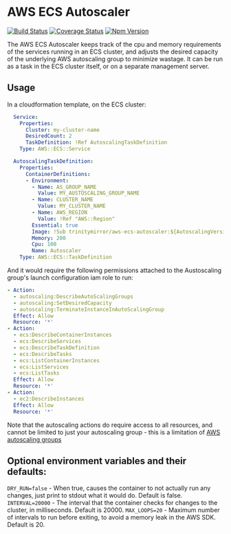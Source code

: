 # AWS ECS Autoscaler

[![Build Status](https://img.shields.io/travis/JeffDownie/aws-ecs-autoscaler/master.svg)](https://travis-ci.org/JeffDownie/aws-ecs-autoscaler?branch=master) [![Coverage Status](https://img.shields.io/coveralls/JeffDownie/aws-ecs-autoscaler/master.svg)](https://coveralls.io/github/JeffDownie/aws-ecs-autoscaler?branch=master) [![Npm Version](https://img.shields.io/npm/v/aws-ecs-autoscaler.svg)](https://www.npmjs.com/package/aws-ecs-autoscaler)

The AWS ECS Autoscaler keeps track of the cpu and memory requirements of the services running in an ECS cluster, and adjusts the desired capacity of the underlying AWS autoscaling group to minimize wastage. It can be run as a task in the ECS cluster itself, or on a separate management server.

## Usage

In a cloudformation template, on the ECS cluster:
```yaml
  Service:
    Properties:
      Cluster: my-cluster-name
      DesiredCount: 2
      TaskDefinition: !Ref AutoscalingTaskDefinition
    Type: AWS::ECS::Service

  AutoscalingTaskDefinition:
    Properties:
      ContainerDefinitions:
      - Environment:
        - Name: AS_GROUP_NAME
          Value: MY_AUSTOSCALING_GROUP_NAME
        - Name: CLUSTER_NAME
          Value: MY_CLUSTER_NAME
        - Name: AWS_REGION
          Value: !Ref "AWS::Region"
        Essential: true
        Image: !Sub trinitymirror/aws-ecs-autoscaler:${AutoscalingVersion}
        Memory: 200
        Cpu: 100
        Name: Autoscaler
    Type: AWS::ECS::TaskDefinition
```

And it would require the following permissions attached to the Austoscaling group's launch configuration iam role to run:

```yaml
- Action:
  - autoscaling:DescribeAutoScalingGroups
  - autoscaling:SetDesiredCapacity
  - autoscaling:TerminateInstanceInAutoScalingGroup
  Effect: Allow
  Resource: '*'
- Action:
  - ecs:DescribeContainerInstances
  - ecs:DescribeServices
  - ecs:DescribeTaskDefinition
  - ecs:DescribeTasks
  - ecs:ListContainerInstances
  - ecs:ListServices
  - ecs:ListTasks
  Effect: Allow
  Resource: '*'
- Action:
  - ec2:DescribeInstances
  Effect: Allow
  Resource: '*'
```

Note that the autoscaling actions do require access to all resources, and cannot be limited to just your autoscaling group - this is a limitation of [AWS autoscaling groups](http://docs.aws.amazon.com/autoscaling/latest/userguide/IAM.html#AutoScaling_ARN_Format)

## Optional environment variables and their defaults:
`DRY_RUN=false` - When true, causes the container to not actually run any changes, just print to stdout what it would do. Default is false.
`INTERVAL=20000` - The interval that the container checks for changes to the cluster, in milliseconds. Default is 20000.
`MAX_LOOPS=20` - Maximum number of intervals to run before exiting, to avoid a memory leak in the AWS SDK. Default is 20.

